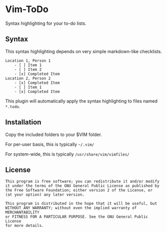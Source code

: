 # Vim-ToDo
Syntax highlighting for your to-do lists.

## Syntax
This syntax highlighting depends on very simple markdown-like checklists.

	Location 1, Person 1
		- [ ] Item 1
		- [ ] Item 2
		- [x] Completed Item
	Location 2, Person 2
		- [x] Completed Item
		- [ ] Item 1
		- [x] Completed Item

This plugin will automatically apply the syntax highlighting to files named `*.todo`.

## Installation
Copy the included folders to your $VIM folder.

For per-user basis, this is typically `~/.vim/`

For system-wide, this is typically `/usr/share/vim/vimfiles/`

## License

    This program is free software; you can redistribute it and/or modify
    it under the terms of the GNU General Public License as published by
    the Free Software Foundation; either version 2 of the License, or
    (at your option) any later version.

    This program is distributed in the hope that it will be useful, but
    WITHOUT ANY WARRANTY; without even the implied warranty of MERCHANTABILITY
    or FITNESS FOR A PARTICULAR PURPOSE. See the GNU General Public License
    for more details.
